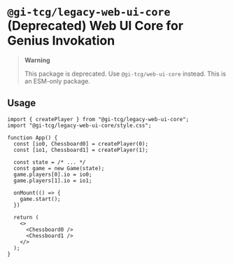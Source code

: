 # `@gi-tcg/legacy-web-ui-core` (Deprecated) Web UI Core for Genius Invokation

> **Warning**
>
> This package is deprecated. Use `@gi-tcg/web-ui-core` instead.
> This is an ESM-only package.

## Usage

```tsx
import { createPlayer } from "@gi-tcg/legacy-web-ui-core";
import "@gi-tcg/legacy-web-ui-core/style.css";

function App() {
  const [io0, Chessboard0] = createPlayer(0);
  const [io1, Chessboard1] = createPlayer(1);

  const state = /* ... */
  const game = new Game(state);
  game.players[0].io = io0;
  game.players[1].io = io1;
  
  onMount(() => {
    game.start();
  })

  return (
    <>
      <Chessboard0 />
      <Chessboard1 />
    </>
  );
}
```
